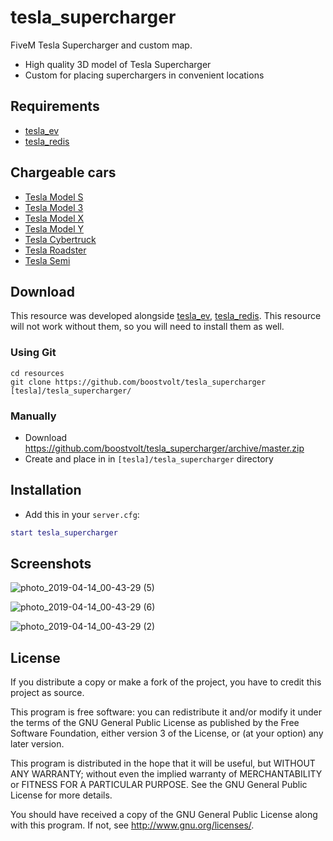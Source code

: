 # tesla_supercharger

FiveM Tesla Supercharger and custom map.
- High quality 3D model of Tesla Supercharger
- Custom for placing superchargers in convenient locations

## Requirements
- [tesla_ev](https://github.com/boostvolt/tesla_ev)
- [tesla_redis](https://github.com/Boostvolt/tesla_redis)

## Chargeable cars
- [Tesla Model S](https://github.com/boostvolt/tesla_models)
- [Tesla Model 3](https://github.com/boostvolt/tesla_model3)
- [Tesla Model X](https://github.com/boostvolt/tesla_modelx)
- [Tesla Model Y](https://github.com/boostvolt/tesla_modely)
- [Tesla Cybertruck](https://github.com/boostvolt/tesla_cybertruck)
- [Tesla Roadster](https://github.com/boostvolt/tesla_roadster)
- [Tesla Semi](https://github.com/boostvolt/tesla_semi)

## Download

This resource was developed alongside [tesla_ev](https://github.com/boostvolt/tesla_ev), [tesla_redis](https://github.com/Boostvolt/tesla_redis). This resource will not work without them, so you will need to install them as well.

### Using Git
```
cd resources
git clone https://github.com/boostvolt/tesla_supercharger [tesla]/tesla_supercharger/
```

### Manually
- Download https://github.com/boostvolt/tesla_supercharger/archive/master.zip
- Create and place in in `[tesla]/tesla_supercharger` directory

## Installation
- Add this in your `server.cfg`:

```lua
start tesla_supercharger
```

## Screenshots

![photo_2019-04-14_00-43-29 (5)](https://user-images.githubusercontent.com/79330/56089919-310eed80-5e4f-11e9-9fd1-fa0eb3027122.jpg)

![photo_2019-04-14_00-43-29 (6)](https://user-images.githubusercontent.com/79330/56089925-3a985580-5e4f-11e9-9ff3-eb9430e0fbaf.jpg)

![photo_2019-04-14_00-43-29 (2)](https://user-images.githubusercontent.com/79330/56089930-4552ea80-5e4f-11e9-8ac3-8dbdf466dc5a.jpg)

## License

If you distribute a copy or make a fork of the project, you have to credit this project as source.

This program is free software: you can redistribute it and/or modify it under the terms of the GNU General Public License as published by the Free Software Foundation, either version 3 of the License, or (at your option) any later version.

This program is distributed in the hope that it will be useful, but WITHOUT ANY WARRANTY; without even the implied warranty of MERCHANTABILITY or FITNESS FOR A PARTICULAR PURPOSE.  See the GNU General Public License for more details.

You should have received a copy of the GNU General Public License along with this program.  If not, see http://www.gnu.org/licenses/.
